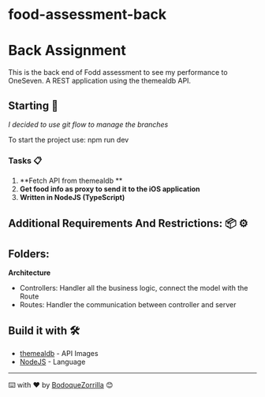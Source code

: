 # food-assessment-back
# Back Assignment
This is the back end of Fodd assessment to see my performance to OneSeven.
A REST application using the themealdb API.

## Starting 🚀

_I decided to use git flow to manage the branches_

To start the project use:
npm run dev

### Tasks 📋

1. **Fetch API from themealdb **
2. **Get food info as proxy to send it to the iOS application**
3. **Written in NodeJS (TypeScript)**


## Additional Requirements And Restrictions: 📦 ⚙️


## Folders:
**Architecture**
 - Controllers:
    Handler all the business logic, connect the model with the Route
 - Routes:
    Handler the communication between controller and server


## Build it with 🛠️

* [themealdb](https://www.themealdb.com/api.php) - API Images
* [NodeJS](https://nodejs.org/en/learn/getting-started/nodejs-with-typescript) - Language


---
⌨️ with ❤️ by [BodoqueZorrilla](https://www.linkedin.com/in/sergio-eduardo-zorrilla-arellano-78bb0994/) 😊

